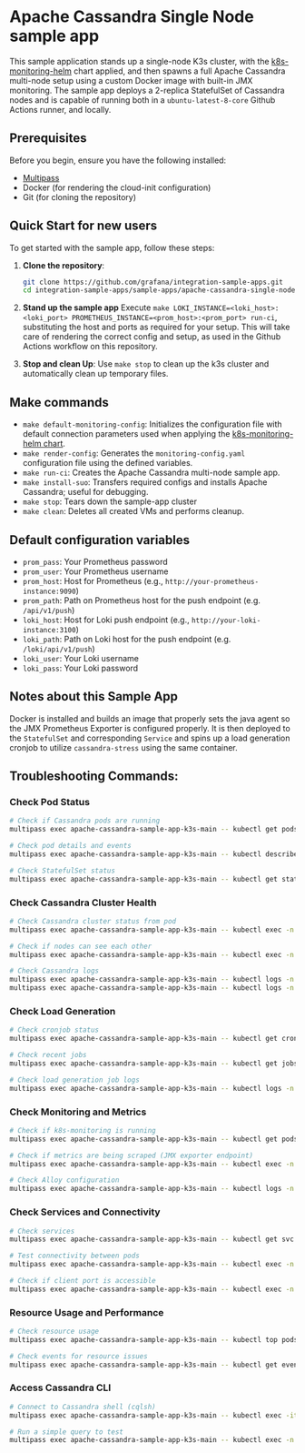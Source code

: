 # Apache Cassandra Single Node sample app

This sample application stands up a single-node K3s cluster, with the [k8s-monitoring-helm](https://github.com/grafana/k8s-monitoring-helm) chart applied, and then spawns a full Apache Cassandra multi-node setup using a custom Docker image with built-in JMX monitoring. The sample app deploys a 2-replica StatefulSet of Cassandra nodes and is capable of running both in a `ubuntu-latest-8-core` Github Actions runner, and locally.

## Prerequisites

Before you begin, ensure you have the following installed:

- [Multipass](https://multipass.run/)
- Docker (for rendering the cloud-init configuration)
- Git (for cloning the repository)

## Quick Start for new users

To get started with the sample app, follow these steps:

1. **Clone the repository**:
   ```sh
   git clone https://github.com/grafana/integration-sample-apps.git
   cd integration-sample-apps/sample-apps/apache-cassandra-single-node
   ```

2. **Stand up the sample app**
   Execute `make LOKI_INSTANCE=<loki_host>:<loki_port> PROMETHEUS_INSTANCE=<prom_host>:<prom_port> run-ci`, substituting the host and ports as required for your setup.
   This will take care of rendering the correct config and setup, as used in the Github Actions workflow on this repository.

6. **Stop and clean Up**:
   Use `make stop` to clean up the k3s cluster and automatically clean up temporary files.

## Make commands

- `make default-monitoring-config`: Initializes the configuration file with default connection parameters used when applying the [k8s-monitoring-helm chart](https://github.com/grafana/k8s-monitoring-helm).
- `make render-config`: Generates the `monitoring-config.yaml` configuration file using the defined variables.
- `make run-ci`: Creates the Apache Cassandra multi-node sample app.
- `make install-suo`: Transfers required configs and installs Apache Cassandra; useful for debugging.
- `make stop`: Tears down the sample-app cluster
- `make clean`: Deletes all created VMs and performs cleanup.

## Default configuration variables

- `prom_pass`: Your Prometheus password
- `prom_user`: Your Prometheus username
- `prom_host`: Host for Prometheus (e.g., `http://your-prometheus-instance:9090`)
- `prom_path`: Path on Prometheus host for the push endpoint (e.g. `/api/v1/push`)
- `loki_host`: Host for Loki push endpoint (e.g., `http://your-loki-instance:3100`)
- `loki_path`: Path on Loki host for the push endpoint (e.g. `/loki/api/v1/push`)
- `loki_user`: Your Loki username
- `loki_pass`: Your Loki password



## Notes about this Sample App

Docker is installed and builds an image that properly sets the java agent so the JMX Prometheus Exporter is configured properly. It is then deployed to the `StatefulSet` and corresponding `Service` and spins up a load generation cronjob to utilize `cassandra-stress` using the same container.


## Troubleshooting Commands:

### Check Pod Status
```bash
# Check if Cassandra pods are running
multipass exec apache-cassandra-sample-app-k3s-main -- kubectl get pods -n apache-cassandra

# Check pod details and events
multipass exec apache-cassandra-sample-app-k3s-main -- kubectl describe pods -n apache-cassandra

# Check StatefulSet status
multipass exec apache-cassandra-sample-app-k3s-main -- kubectl get statefulset -n apache-cassandra
```

### Check Cassandra Cluster Health
```bash
# Check Cassandra cluster status from pod
multipass exec apache-cassandra-sample-app-k3s-main -- kubectl exec -n cassandra cassandra-0 -- nodetool status

# Check if nodes can see each other
multipass exec apache-cassandra-sample-app-k3s-main -- kubectl exec -n cassandra cassandra-0 -- nodetool ring

# Check Cassandra logs
multipass exec apache-cassandra-sample-app-k3s-main -- kubectl logs -n cassandra cassandra-0 -f
multipass exec apache-cassandra-sample-app-k3s-main -- kubectl logs -n cassandra cassandra-1 -f
```

### Check Load Generation
```bash
# Check cronjob status
multipass exec apache-cassandra-sample-app-k3s-main -- kubectl get cronjobs -n cassandra

# Check recent jobs
multipass exec apache-cassandra-sample-app-k3s-main -- kubectl get jobs -n cassandra

# Check load generation job logs
multipass exec apache-cassandra-sample-app-k3s-main -- kubectl logs -n cassandra -l job-name=apache-cassandra-loadgen
```

### Check Monitoring and Metrics
```bash
# Check if k8s-monitoring is running
multipass exec apache-cassandra-sample-app-k3s-main -- kubectl get pods -n monitoring

# Check if metrics are being scraped (JMX exporter endpoint)
multipass exec apache-cassandra-sample-app-k3s-main -- kubectl exec -n cassandra cassandra-0 -- curl -s localhost:9145/metrics | head -20

# Check Alloy configuration
multipass exec apache-cassandra-sample-app-k3s-main -- kubectl logs -n monitoring -l app.kubernetes.io/name=alloy
```

### Check Services and Connectivity
```bash
# Check services
multipass exec apache-cassandra-sample-app-k3s-main -- kubectl get svc -n cassandra

# Test connectivity between pods
multipass exec apache-cassandra-sample-app-k3s-main -- kubectl exec -n cassandra cassandra-0 -- nc -zv cassandra-1.cassandra.cassandra.svc.cluster.local 7000

# Check if client port is accessible
multipass exec apache-cassandra-sample-app-k3s-main -- kubectl exec -n cassandra cassandra-0 -- nc -zv localhost 9042
```

### Resource Usage and Performance
```bash
# Check resource usage
multipass exec apache-cassandra-sample-app-k3s-main -- kubectl top pods -n cassandra

# Check events for resource issues
multipass exec apache-cassandra-sample-app-k3s-main -- kubectl get events -n cassandra --sort-by='.lastTimestamp'
```

### Access Cassandra CLI
```bash
# Connect to Cassandra shell (cqlsh)
multipass exec apache-cassandra-sample-app-k3s-main -- kubectl exec -it -n cassandra cassandra-0 -- cqlsh

# Run a simple query to test
multipass exec apache-cassandra-sample-app-k3s-main -- kubectl exec -n cassandra cassandra-0 -- cqlsh -e "DESCRIBE KEYSPACES;"
```
